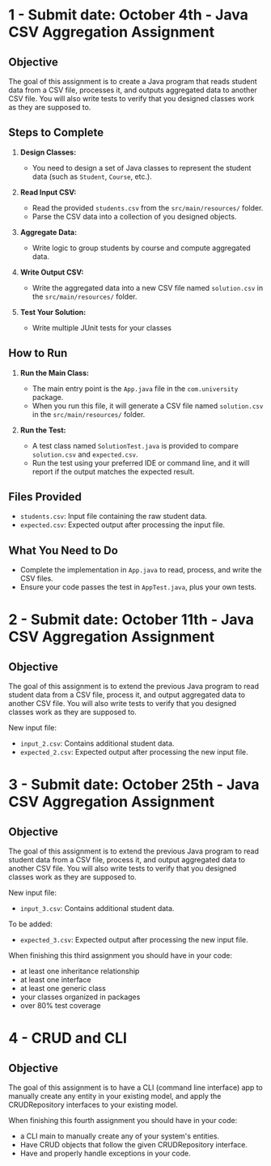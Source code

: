 
# 1 - Submit date: October 4th - Java CSV Aggregation Assignment

## Objective

The goal of this assignment is to create a Java program that reads student data from a CSV file, processes it, and outputs aggregated data to another CSV file. You will also write tests to verify that you designed classes work as they are supposed to.

## Steps to Complete

1. **Design Classes:**
   - You need to design a set of Java classes to represent the student data (such as `Student`, `Course`, etc.).
   
2. **Read Input CSV:**
   - Read the provided `students.csv` from the `src/main/resources/` folder.
   - Parse the CSV data into a collection of you designed objects.

3. **Aggregate Data:**
   - Write logic to group students by course and compute aggregated data.

4. **Write Output CSV:**
   - Write the aggregated data into a new CSV file named `solution.csv` in the `src/main/resources/` folder.

5. **Test Your Solution:**
   - Write multiple JUnit tests for your classes

## How to Run

1. **Run the Main Class:**
   - The main entry point is the `App.java` file in the `com.university` package.
   - When you run this file, it will generate a CSV file named `solution.csv` in the `src/main/resources/` folder.

2. **Run the Test:**
   - A test class named `SolutionTest.java` is provided to compare `solution.csv` and `expected.csv`.
   - Run the test using your preferred IDE or command line, and it will report if the output matches the expected result.

## Files Provided

- `students.csv`: Input file containing the raw student data.
- `expected.csv`: Expected output after processing the input file.

## What You Need to Do

- Complete the implementation in `App.java` to read, process, and write the CSV files.
- Ensure your code passes the test in `AppTest.java`, plus your own tests.


# 2 - Submit date: October 11th - Java CSV Aggregation Assignment

## Objective

The goal of this assignment is to extend the previous Java program to read student data from a CSV file, process it, and output aggregated data to another CSV file. You will also write tests to verify that you designed classes work as they are supposed to.

New input file:
- `input_2.csv`: Contains additional student data.
- `expected_2.csv`: Expected output after processing the new input file.

# 3 - Submit date: October 25th - Java CSV Aggregation Assignment

## Objective

The goal of this assignment is to extend the previous Java program to read student data from a CSV file, process it, and output aggregated data to another CSV file. You will also write tests to verify that you designed classes work as they are supposed to.

New input file:
- `input_3.csv`: Contains additional student data.

To be added:
- `expected_3.csv`: Expected output after processing the new input file.

When finishing this third assignment you should have in your code:

- at least one inheritance relationship
- at least one interface
- at least one generic class
- your classes organized in packages
- over 80% test coverage

# 4 - CRUD and CLI

## Objective

The goal of this assignment is to have a CLI (command line interface) app to manually create any entity in your existing model, and apply the CRUDRepository interfaces to your existing model.

When finishing this fourth assignment you should have in your code:

- a CLI main to manually create any of your system's entities.
- Have CRUD objects that follow the given CRUDRepository interface.
- Have and properly handle exceptions in your code.